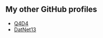 ## My other GitHub profiles
- [Q4D4](https://www.github.com/q4d4)
- [DatNet13](https://www.github.com/DatNet13)
